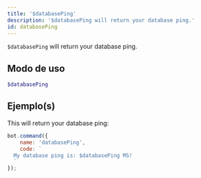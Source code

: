 ```yaml
---
title: '$databasePing'
description: '$databasePing will return your database ping.'
id: databasePing
---
```


`$databasePing` will return your database ping.

## Modo de uso

```php
$databasePing
```

## Ejemplo(s)

This will return your database ping:

```javascript
bot.command({
    name: 'databasePing',
    code: `
  My database ping is: $databasePing MS!
  `
});
```